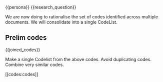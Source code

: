 {{persona}}
{{research_question}}


We are now doing to rationalise the set of codes identified across multiple documents. We will consolidate into a single CodeList.


## Prelim codes

{{joined_codes}}


Make a single Codelist from the above codes. Avoid duplicating codes. Combine very similar codes.

[[codes:codes]]